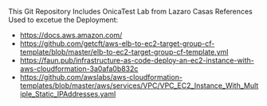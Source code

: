 This Git Repository Includes OnicaTest Lab from Lazaro Casas
References Used to excetue the Deployment:

- https://docs.aws.amazon.com/
- https://github.com/getcft/aws-elb-to-ec2-target-group-cf-template/blob/master/elb-to-ec2-target-group-cf-template.yml
- https://faun.pub/infrastructure-as-code-deploy-an-ec2-instance-with-aws-cloudformation-3a0afa0b832c
- https://github.com/awslabs/aws-cloudformation-templates/blob/master/aws/services/VPC/VPC_EC2_Instance_With_Multiple_Static_IPAddresses.yaml
